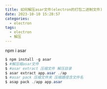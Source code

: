 ```yaml
---
title: 如何解压asar文件(electron的打包二进制文件)
date: 2023-10-10 15:28:57
categories:
  - electron
tags:
  - electron
  - 解压
---
```



npm i asar

```powershell
$ npm install -g asar
$ #解压缩asar文件
$ #asar extract 压缩文件 解压目录
$ asar extract app.asar ./ap
$ #asar pack 压缩文件夹 压缩路径含文件名
$ asap pack ./app app.asar
```

